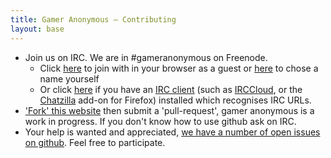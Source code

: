 ```yaml
---
title: Gamer Anonymous – Contributing
layout: base
---
```


- Join us on IRC. We are in #gameranonymous on Freenode.
    - Click [here](https://webchat.freenode.net/?nick=guest&channels=#gameranonymous) to join with in your browser as a guest or [here](https://webchat.freenode.net/?channels=#gameranonymous) to chose a name yourself
    - Or click [here](irc://irc.freenode.net/%23gameranonymous) if you have an [IRC client](https://en.wikipedia.org/wiki/List_of_IRC_clients) (such as [IRCCloud](http://irccloud.com), or the [Chatzilla](https://addons.mozilla.org/en-US/firefox/addon/chatzilla/?src=external-cz-homepage-js) add-on for Firefox) installed which recognises IRC URLs.
- ['Fork' this website](https://github.com/gameranonymous/frontend) then submit a 'pull-request', gamer anonymous is a work in progress. If you don't know how to use github ask on IRC.
- Your help is wanted and appreciated, [we have a number of open issues on github](https://github.com/gameranonymous/frontend/issues). Feel free to participate.
